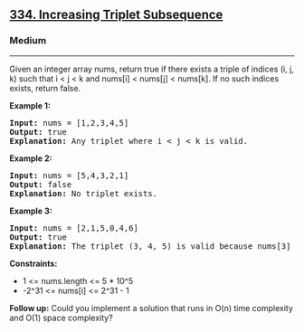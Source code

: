 <h2><a href="https://leetcode.com/problems/increasing-triplet-subsequence">334. Increasing Triplet Subsequence</a></h2>
<h3>Medium</h3>
<hr>
<p>Given an integer array nums, return true if there exists a triple of indices (i, j, k) such that i < j < k and nums[i] < nums[j] < nums[k]. If no such indices exists, return false.</p>
<p><strong>Example 1:</strong></p>
<pre>
<strong>Input:</strong> nums = [1,2,3,4,5]
<strong>Output:</strong> true
<strong>Explanation:</strong> Any triplet where i < j < k is valid.
</pre>
<p><strong>Example 2:</strong></p>
<pre>
<strong>Input:</strong> nums = [5,4,3,2,1]
<strong>Output:</strong> false
<strong>Explanation:</strong> No triplet exists.
</pre>
<p><strong>Example 3:</strong></p>
<pre>
<strong>Input:</strong> nums = [2,1,5,0,4,6]
<strong>Output:</strong> true
<strong>Explanation:</strong> The triplet (3, 4, 5) is valid because nums[3] == 0 < nums[4] == 4 < nums[5] == 6.
</pre>
<p><strong>Constraints:</strong></p>
<ul>
<li>1 <= nums.length <= 5 * 10^5</li>
<li>-2^31 <= nums[i] <= 2^31 - 1</li>
</ul>
<p><strong>Follow up:</strong> Could you implement a solution that runs in O(n) time complexity and O(1) space complexity?</p>
